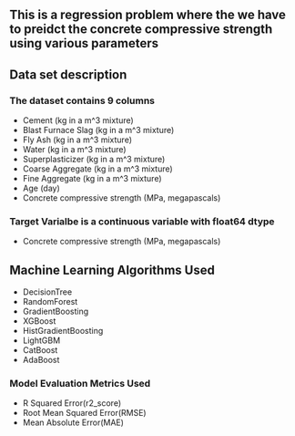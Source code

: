 ## This is a regression problem where the we have to preidct the concrete compressive strength using various parameters


## Data set description
### The dataset contains 9 columns
*  Cement (kg in a m^3 mixture) 
*  Blast Furnace Slag (kg in a m^3 mixture) 
*  Fly Ash (kg in a m^3 mixture)
*  Water (kg in a m^3 mixture) 
*  Superplasticizer (kg in a m^3 mixture)
*  Coarse Aggregate (kg in a m^3 mixture)
*  Fine Aggregate (kg in a m^3 mixture)
*  Age (day)
*  Concrete compressive strength (MPa, megapascals)

### Target Varialbe is a continuous variable with float64 dtype
* Concrete compressive strength (MPa, megapascals)

## Machine Learning Algorithms Used
* DecisionTree
* RandomForest
* GradientBoosting
* XGBoost
* HistGradientBoosting
* LightGBM
* CatBoost
* AdaBoost

### Model Evaluation Metrics Used
* R Squared Error(r2_score)
* Root Mean Squared Error(RMSE)
* Mean Absolute Error(MAE)




